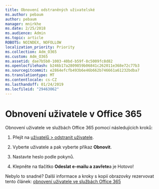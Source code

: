 ```yaml
---
title: Obnovení odstraněných uživatelské
ms.author: pebaum
author: pebaum
manager: mnirkhe
ms.date: 2/25/2018
ms.audience: Admin
ms.topic: article
ROBOTS: NOINDEX, NOFOLLOW
localization_priority: Priority
ms.collection: Adm_O365
ms.custom: Adm_O365
ms.assetid: dae7b5b0-1003-40bd-b59f-8c5009fc8d82
ms.openlocfilehash: b246b17a2809859b06841c262011e368e72c77b3
ms.sourcegitcommit: e2864efcfb493b6e46b662b746661a61232bdba7
ms.translationtype: MT
ms.contentlocale: cs-CZ
ms.lasthandoff: 01/24/2019
ms.locfileid: "29463062"
---
```

# <a name="restore-a-user-in-office-365"></a>Obnovení uživatele v Office 365

Obnovení uživatele ve službách Office 365 pomocí následujících kroků:
  
1. Přejít na [uživatelů \> odstranit uživatele](https://support.office.com/article/https://portal.office.com/adminportal/home.aspx#/deletedusers).
    
2. Vyberte uživatele a pak vyberte příkaz **Obnovit**.
    
3. Nastavte heslo podle pokynů.
    
4. Klepněte na tlačítko **Odeslat e-mailu a zavřete**a je Hotovo!
    
Nebylo to snadné? Další informace a kroky s kopií obrazovky rezervovat tento článek: [obnovení uživatele ve službách Office 365](https://support.office.com/article/https://support.office.com/en-us/article/Restore-a-user-in-Office-365-2c261e42-5dd1-48b0-845f-2a016d29cfc1.aspx)
  

